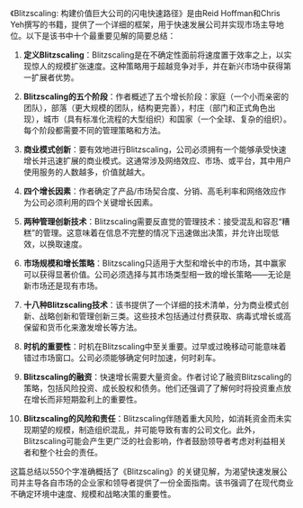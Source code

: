 《Blitzscaling: 构建价值巨大公司的闪电快速路径》是由Reid Hoffman和Chris Yeh撰写的书籍，提供了一个详细的框架，用于快速发展公司并实现市场主导地位。以下是该书中十个最重要见解的简要总结：

1. **定义Blitzscaling**：Blitzscaling是在不确定性面前将速度置于效率之上，以实现惊人的规模扩张速度。这种策略用于超越竞争对手，并在新兴市场中获得第一扩展者优势。

2. **Blitzscaling的五个阶段**：作者概述了五个增长阶段：家庭（一个小而亲密的团队），部落（更大规模的团队，结构更完善），村庄（部门和正式角色出现），城市（具有标准化流程的大型组织）和国家（一个全球、复杂的组织）。每个阶段都需要不同的管理策略和方法。

3. **商业模式创新**：要有效地进行Blitzscaling，公司必须拥有一个能够承受快速增长并迅速扩展的商业模式。这通常涉及网络效应、市场、或平台，其中用户使用服务的人数越多，价值就越大。

4. **四个增长因素**：作者确定了产品/市场契合度、分销、高毛利率和网络效应作为公司必须利用的四个关键增长因素。

5. **两种管理创新技术**：Blitzscaling需要反直觉的管理技术：接受混乱和容忍“糟糕”的管理。这意味着在信息不完整的情况下迅速做出决策，并允许出现低效，以换取速度。

6. **市场规模和增长策略**：Blitzscaling只适用于大型和增长中的市场，其中赢家可以获得显著价值。公司必须选择与其市场类型相一致的增长策略——无论是新市场还是现有市场。

7. **十八种Blitzscaling技术**：该书提供了一个详细的技术清单，分为商业模式创新、战略创新和管理创新三类。这些技术包括通过付费获取、病毒式增长或高保留和货币化来激发增长等方法。

8. **时机的重要性**：时机在Blitzscaling中至关重要。过早或过晚移动可能意味着错过市场窗口。公司必须能够确定何时加速，何时刹车。

9. **Blitzscaling的融资**：快速增长需要大量资金。作者讨论了融资Blitzscaling的策略，包括风险投资、成长股权和债务。他们还强调了了解何时将投资重点放在增长而非短期盈利上的重要性。

10. **Blitzscaling的风险和责任**：Blitzscaling伴随着重大风险，如消耗资金而未实现期望的规模，制造组织混乱，并可能导致有害的公司文化。此外，Blitzscaling可能会产生更广泛的社会影响，作者鼓励领导者考虑对利益相关者和整个社会的责任。

这篇总结以550个字准确概括了《Blitzscaling》的关键见解，为渴望快速发展公司并主导各自市场的企业家和领导者提供了一份全面指南。该书强调了在现代商业不确定环境中速度、规模和战略决策的重要性。